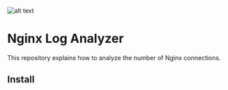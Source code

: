 ![alt text](https://www.nginx.com/wp-content/uploads/2014/03/http-keepalives_multiplexing.png "nginx")
# Nginx Log Analyzer
This repository explains how to analyze the number of Nginx connections.
## Install
